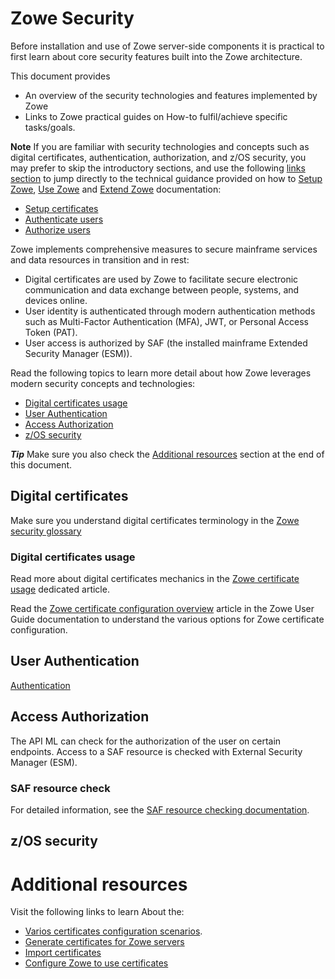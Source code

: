 # Zowe Security
Before installation and use of Zowe server-side components it is practical to first learn about core security features built into the Zowe architecture.

This document provides 
  - An overview of the security technologies and features implemented by Zowe
  - Links to Zowe practical guides on How-to fulfil/achieve specific tasks/goals.    

**Note** If you are familiar with security technologies and concepts such as digital certificates, authentication, authorization, and z/OS security, 
you may prefer to skip the introductory sections, and use the following [links section](#links) 
to jump directly to the technical guidance provided on how to [Setup Zowe](#), [Use Zowe](#) and [Extend Zowe](#) documentation:

  - [Setup certificates](#)
  - [Authenticate users](#)
  - [Authorize users](#)

<!-- TODO#PZA: provide general security architecture overview diagram -->

Zowe implements comprehensive measures to secure mainframe services and data resources in transition and in rest:

  - Digital certificates are used by Zowe to facilitate secure electronic communication and data exchange between people, systems, and devices online.
  - User identity is authenticated through modern authentication methods such as Multi-Factor Authentication (MFA), JWT, or Personal Access Token (PAT).
  - User access is authorized by SAF (the installed mainframe Extended Security Manager (ESM)).

Read the following topics to learn more detail about how Zowe leverages modern security concepts and technologies:
  - [Digital certificates usage](#digital-certificates-usage)
  - [User Authentication](#user-authentication)
  - [Access Authorization](#access-authorization)
  - [z/OS security](#zos-security)

***Tip*** Make sure you also check the [Additional resources](#additional-resources) section at the end of this document.

## Digital certificates
Make sure you understand digital certificates terminology in the [Zowe security glossary](../appendix/zowe-security-glossary#certificate-concepts)

### Digital certificates usage

Read more about digital certificates mechanics in the [Zowe certificate usage](../user-guide/use-certificates.md) dedicated article.

Read the [Zowe certificate configuration overview](../user-guide/configure-certificates.md) article in the Zowe User Guide documentation to understand the various options for Zowe certificate configuration.

## User Authentication

[Authentication]("appendix/zowe-security-glossary/user-authentication" "The process or action of verifying the identity of a user or process.")


## Access Authorization

The API ML can check for the authorization of the user on certain endpoints. Access to a SAF resource is checked with External Security Manager (ESM).

### SAF resource check

For detailed information, see the [SAF resource checking documentation](../user-guide/api-mediation/api-gateway-configuration#saf-resource-checking).

## z/OS security

# Additional resources
Visit the following links to learn About the: 
- [Varios certificates configuration scenarios](../user-guide/api-mediation/certificate-configuration-scenarios).
- [Generate certificates for Zowe servers](../user-guide/generate-certificates)
- [Import certificates](../user-guide/import-certificates)
- [Configure Zowe to use certificates](../user-guide/configure-certificates)
